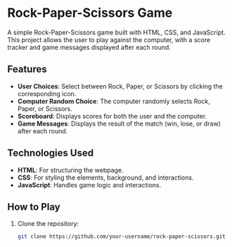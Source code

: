 # Rock-Paper-Scissors Game

A simple Rock-Paper-Scissors game built with HTML, CSS, and JavaScript. This project allows the user to play against the computer, with a score tracker and game messages displayed after each round.

## Features

- **User Choices**: Select between Rock, Paper, or Scissors by clicking the corresponding icon.
- **Computer Random Choice**: The computer randomly selects Rock, Paper, or Scissors.
- **Scoreboard**: Displays scores for both the user and the computer.
- **Game Messages**: Displays the result of the match (win, lose, or draw) after each round.

## Technologies Used

- **HTML**: For structuring the webpage.
- **CSS**: For styling the elements, background, and interactions.
- **JavaScript**: Handles game logic and interactions.

## How to Play

1. Clone the repository:

   ```bash
   git clone https://github.com/your-username/rock-paper-scissors.git
